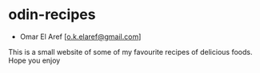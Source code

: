 # odin-recipes

- Omar El Aref [o.k.elaref@gmail.com]

This is a small website of some of my favourite recipes of delicious foods. Hope you enjoy